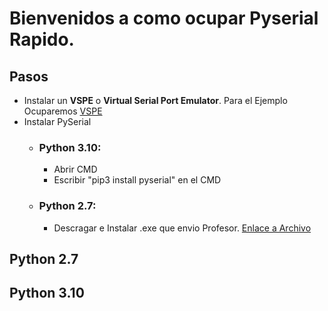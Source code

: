 # Bienvenidos a como ocupar Pyserial Rapido.

## Pasos 
   - Instalar un **VSPE** o **Virtual Serial Port Emulator**. Para el Ejemplo Ocuparemos [VSPE](https://www.virtual-serial-port.org/articles/top-6-virtual-com-port-apps/)
   - Instalar PySerial
     - ### Python 3.10: 
        - Abrir CMD 
        - Escribir "pip3 install pyserial" en el CMD
    
     
      
     - ### Python 2.7:
         - Descragar e Instalar .exe que envio Profesor. [Enlace a Archivo](https://github.com/Crisyostin79/Pyserial/blob/main/PySerial%20Python%202.7.exe)

## Python 2.7 






## Python 3.10

